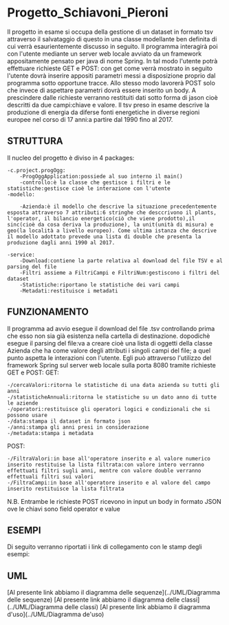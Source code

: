 # Progetto_Schiavoni_Pieroni
   
Il progetto in esame si occupa della gestione di un dataset in formato tsv attraverso il salvataggio di questo 
in una classe modellante ben definita di cui verrà esaurientemente discusso in seguito. Il programma interagirà poi con l'utente mediante un server web locale avviato da un framework appositamente pensato per java di nome Spring. In tal modo l'utente potrà effettuare richieste GET e POST: con get come verrà mostrato in seguito l'utente dovrà inserire appositi parametri messi a disposizione proprio dal programma sotto opportune tracce. Allo stesso modo lavorerà POST solo che invece di aspettare parametri dovrà 
essere inserito un body. A prescindere dalle richieste verranno restituiti dati sotto forma di jason cioè descritti da due campi:chiave e valore.
Il tsv preso in esame descrive la produzione di energia da diferse fonti energetiche in diverse regioni europee nel corso di 17 anni:a partire dal 1990 fino al 2017.


## STRUTTURA

Il nucleo del progetto è diviso in 4 packages:
	
	-c.project.progOgg:
		-ProgOggApplication:possiede al suo interno il main()
		-controllo:è la classe che gestisce i filtri e le statistiche:gestisce cioè le interazione con l'utente
	-modello:
		
		-Azienda:è il modello che descrive la situazione precedentemente esposta attraverso 7 attributi:6 stringhe che desccrivono il plants, l'operator, il bilancio energetico(ciò che viene prodotto),il sinc(cioè da cosa deriva la produzione), la unit(unità di misura) e geo(la località a livello europeo). Come ultima istanza che descrive il modello adottato prevede una lista di double che presenta la produzione dagli anni 1990 al 2017.
	
	-service:
		-Download:contiene la parte relativa al download del file TSV e al parsing del file 
		-Filtri assieme a FiltriCampi e FiltriNum:gestiscono i filtri del dataset
		-Statistiche:riportano le statistiche dei vari campi
		-Metadati:restituisce i metadati


## FUNZIONAMENTO

Il programma ad avvio esegue il download del file .tsv controllando prima che esso non sia già esistenza nella cartella di destinazione.
dopodichè esegue il parsing del file:va a creare cioè una lista di oggetti della classe Azienda che ha come valore degli attributi
i singoli campi del file; a quel punto aspetta le interazioni con l'utente. Egli può attraverso l'utilizzo del framework Spring sul 
server web locale sulla porta 8080 tramite richieste GET e POST:
GET:

	-/cercaValori:ritorna le statistiche di una data azienda su tutti gli anni
	-/statisticheAnnuali:ritorna le statistiche su un dato anno di tutte le aziende
	-/operatori:restituisce gli operatori logici e condizionali che si possono usare 
	-/data:stampa il dataset in formato json 
	-/anni:stampa gli anni presi in considerazione
	-/metadata:stampa i metadata 
POST:

	-/FiltraValori:in base all'operatore inserito e al valore numerico inserito restituise la lista filtrata:con valore intero verranno effettuati filtri sugli anni, mentre con valore double verranno effettuali filtri sui valori
	-/FiltraCampi:in base all'operatore inserito e al valore del campo inserito restituisce la lista filtrata

N.B. Entrambe le richieste POST ricevono in input un body in formato JSON ove le chiavi sono field operator e value


## ESEMPI
Di seguito verranno riportati i link di collegamento con le stamp degli esempi:

## UML

[Al presente link abbiamo il diagramma delle sequenze](../UML/Diagramma delle sequenze)
[Al presente link abbiamo il diagramma delle classi](../UML/Diagramma delle classi)
[Al presente link abbiamo il diagramma d'uso](../UML/Diagramma de'uso)
